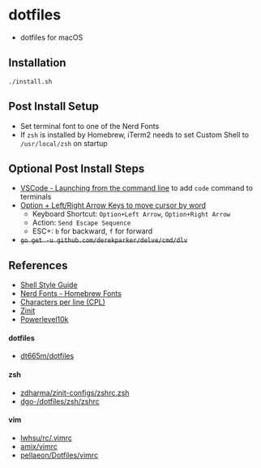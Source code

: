 # dotfiles
- dotfiles for macOS

## Installation
```console
./install.sh
```

## Post Install Setup 
- Set terminal font to one of the Nerd Fonts
- If `zsh` is installed by Homebrew, iTerm2 needs to set Custom Shell to `/usr/local/zsh` on startup

## Optional Post Install Steps
- [VSCode - Launching from the command line](https://code.visualstudio.com/docs/setup/mac#_launching-from-the-command-line) to add `code` command to terminals
- [Option + Left/Right Arrow Keys to move cursor by word](http://tgmerritt.github.io/jekyll/update/2015/06/23/option-arrow-in-iterm2.html)
    - Keyboard Shortcut: `Option+Left Arrow`, `Option+Right Arrow`
    - Action: `Send Escape Sequence`
    - ESC+: `b` for backward, `f` for forward
- ~~`go get -u github.com/derekparker/delve/cmd/dlv`~~

## References
- [Shell Style Guide](https://google.github.io/styleguide/shellguide.html)
- [Nerd Fonts - Homebrew Fonts](https://github.com/ryanoasis/nerd-fonts#option-4-homebrew-fonts)
- [Characters per line (CPL)](https://en.wikipedia.org/wiki/Characters_per_line)
- [Zinit](https://github.com/zdharma/zinit)
- [Powerlevel10k](https://github.com/romkatv/powerlevel10k)

#### dotfiles
- [dt665m/dotfiles](https://github.com/dt665m/dotfiles)

#### zsh
- [zdharma/zinit-configs/zshrc.zsh](https://github.com/zdharma/zinit-configs/blob/master/psprint/zshrc.zsh)
- [dgo-/dotfiles/zsh/zshrc](https://github.com/dgo-/dotfiles/blob/master/zsh/zshrc)

#### vim
- [lwhsu/rc/.vimrc](https://github.com/lwhsu/rc/blob/master/.vimrc)
- [amix/vimrc](https://github.com/amix/vimrc)
- [pellaeon/Dotfiles/vimrc](https://github.com/pellaeon/Dotfiles/blob/master/vimrc)
